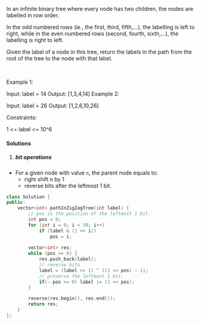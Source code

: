 In an infinite binary tree where every node has two children, the nodes are labelled in row order.

In the odd numbered rows (ie., the first, third, fifth,...), the labelling is left to right, while in the even numbered rows (second, fourth, sixth,...), the labelling is right to left.



Given the label of a node in this tree, return the labels in the path from the root of the tree to the node with that label.

 

Example 1:

Input: label = 14
Output: [1,3,4,14]
Example 2:

Input: label = 26
Output: [1,2,6,10,26]
 

Constraints:

1 <= label <= 10^6


#### Solutions

1. ##### bit operations

- For a given node with value `n`, the parent node equals to:
    - right shift n by 1
    - reverse bits after the leftmost 1 bit.

```cpp
class Solution {
public:
    vector<int> pathInZigZagTree(int label) {
        // pos is the position of the leftmost 1 bit.
        int pos = 0;
        for (int i = 0; i < 30; i++)
            if (label & (1 << i))
                pos = i;
    
        vector<int> res;
        while (pos >= 0) {
            res.push_back(label);
            // reverse bits
            label = (label >> 1) ^ ((1 << pos) - 1);
            // preserve the leftmost 1 bit.
            if(--pos >= 0) label |= (1 << pos);
        }

        reverse(res.begin(), res.end());
        return res;
    }
};
```